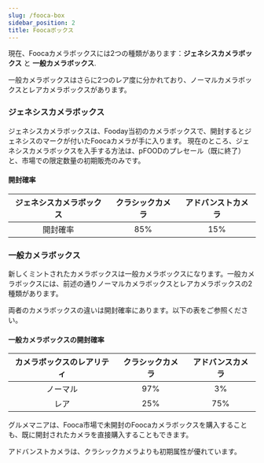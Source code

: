 ```yaml
---
slug: /fooca-box
sidebar_position: 2
title: Foocaボックス
---
```


現在、Foocaカメラボックスには2つの種類があります：**ジェネシスカメラボックス** と **一般カメラボックス**. 

一般カメラボックスはさらに2つのレア度に分かれており、ノーマルカメラボックスとレアカメラボックスがあります。

### ジェネシスカメラボックス
ジェネシスカメラボックスは、Fooday当初のカメラボックスで、開封するとジェネシスのマークが付いたFoocaカメラが手に入ります。
現在のところ、ジェネシスカメラボックスを入手する方法は、pFOODのプレセール（既に終了）と、市場での限定数量の初期販売のみです。

#### 開封確率
| ジェネシスカメラボックス      | クラシックカメラ           | アドバンストカメラ      | 
|:---:        | :---:        |:---:       |
| 開封確率	 | 85% | 15% | 



### 一般カメラボックス
新しくミントされたカメラボックスは一般カメラボックスになります。一般カメラボックスには、前述の通りノーマルカメラボックスとレアカメラボックスの2種類があります。

両者のカメラボックスの違いは開封確率にあります。以下の表をご参照ください。

#### 一般カメラボックスの開封確率

| カメラボックスのレアリティ       | クラシックカメラ       | アドバンスカメラ          | 
|:---:        | :---:        |:---:       |
| ノーマル | 97% | 3% | 
| レア | 25% | 75% | 


グルメマニアは、Fooca市場で未開封のFoocaカメラボックスを購入することも、既に開封されたカメラを直接購入することもできます。

アドバンストカメラは、クラシックカメラよりも初期属性が優れています。
